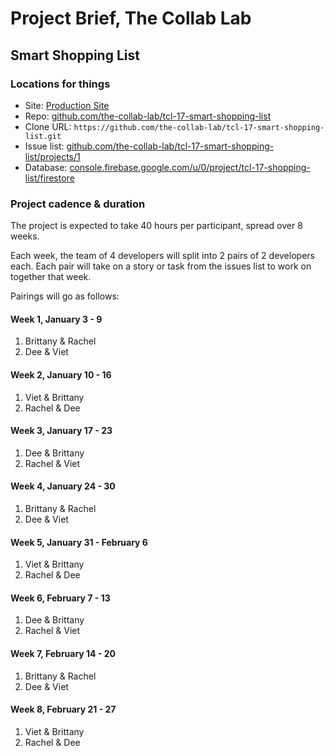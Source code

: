 # Project Brief, The Collab Lab

## Smart Shopping List

### Locations for things

- Site: [Production Site](https://tcl-17-smart-shopping-list.netlify.app/)
- Repo: [github.com/the-collab-lab/tcl-17-smart-shopping-list](https://github.com/the-collab-lab/tcl-17-smart-shopping-list)
- Clone URL: `https://github.com/the-collab-lab/tcl-17-smart-shopping-list.git`
- Issue list: [github.com/the-collab-lab/tcl-17-smart-shopping-list/projects/1](https://github.com/the-collab-lab/tcl-17-smart-shopping-list/projects/1)
- Database: [console.firebase.google.com/u/0/project/tcl-17-shopping-list/firestore](https://console.firebase.google.com/u/0/project/tcl-17-shopping-list/firestore)

### Project cadence & duration

The project is expected to take 40 hours per participant, spread over 8 weeks.

Each week, the team of 4 developers will split into 2 pairs of 2 developers each. Each pair will take on a story or task from the issues list to work on together that week.

Pairings will go as follows:

#### Week 1, January 3 - 9

1. Brittany & Rachel
2. Dee & Viet

#### Week 2, January 10 - 16

1. Viet & Brittany
2. Rachel & Dee

#### Week 3, January 17 - 23

1. Dee & Brittany
2. Rachel & Viet

#### Week 4, January 24 - 30

1. Brittany & Rachel
2. Dee & Viet

#### Week 5, January 31 - February 6

1. Viet & Brittany
2. Rachel & Dee

#### Week 6, February 7 - 13

1. Dee & Brittany
2. Rachel & Viet

#### Week 7, February 14 - 20

1. Brittany & Rachel
2. Dee & Viet

#### Week 8, February 21 - 27

1. Viet & Brittany
2. Rachel & Dee
